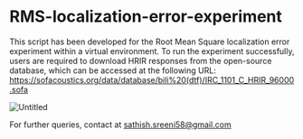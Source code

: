 # RMS-localization-error-experiment

This script has been developed for the Root Mean Square localization error experiment within a virtual environment. To run the experiment successfully, users are required to download HRIR responses from the open-source database, which can be accessed at the following URL: https://sofacoustics.org/data/database/bili%20(dtf)/IRC_1101_C_HRIR_96000.sofa

![Untitled](https://github.com/SATHish64103/RMS-localization-error-experiment/assets/72660874/498636d9-3d81-4eac-bd3f-a995493c66b1)

For further queries, contact at sathish.sreeni58@gmail.com
